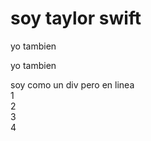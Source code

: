 <!DOCTYPE html>
<html lang="es">
<head>
    <meta charset="UTF-8">
    <title>layout</title>
    <link rel="stylesheet" href="styles.css/styles.css"
</head>
<body>
    <h1> soy taylor swift</h1>
    <p>yo tambien</p>
    <p>yo tambien</p>
<div>
    <span>soy como un div pero en linea</span>
</div>
<div class="container">
<div>1</div>
<div>2</div>
<div>3</div>
<div>4</div>
</div>
</body>
</html>   
